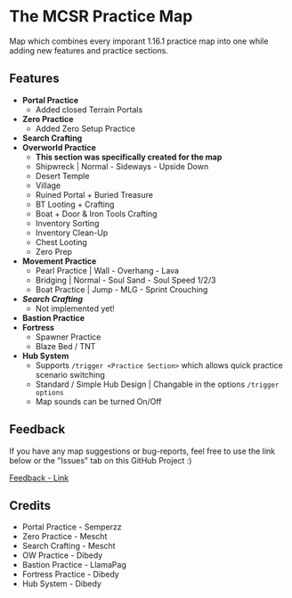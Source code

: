 
# The MCSR Practice Map

Map which combines every imporant 1.16.1 practice map into one while adding new features and practice sections.

## Features
- **Portal Practice**
    - Added closed Terrain Portals
- **Zero Practice**
    - Added Zero Setup Practice
- **Search Crafting**
- **Overworld Practice**
    - **This section was specifically created for the map**
    - Shipwreck | Normal - Sideways - Upside Down
    - Desert Temple
    - Village
    - Ruined Portal + Buried Treasure
    - BT Looting + Crafting
    - Boat + Door & Iron Tools Crafting
    - Inventory Sorting
    - Inventory Clean-Up
    - Chest Looting
    - Zero Prep
- **Movement Practice**
    - Pearl Practice | Wall - Overhang - Lava
    - Bridging | Normal - Soul Sand - Soul Speed 1/2/3
    - Boat Practice | Jump - MLG - Sprint Crouching
- ***Search Crafting***
    - Not implemented yet!
- **Bastion Practice**
- **Fortress** 
    - Spawner Practice
    - Blaze Bed / TNT
- **Hub System**
    - Supports ```/trigger <Practice Section>``` which allows quick practice scenario switching
    - Standard / Simple Hub Design | Changable in the options ```/trigger options```
    - Map sounds can be turned On/Off

## Feedback
If you have any map suggestions or bug-reports, feel free to use the link below or the "Issues" tab on this
GitHub Project :) 


[Feedback - Link](https://www.surveymonkey.com/r/YTMFP3J)

## Credits

- Portal Practice - Semperzz
- Zero Practice - Mescht
- Search Crafting - Mescht
- OW Practice - Dibedy
- Bastion Practice - LlamaPag
- Fortress Practice - Dibedy
- Hub System - Dibedy
